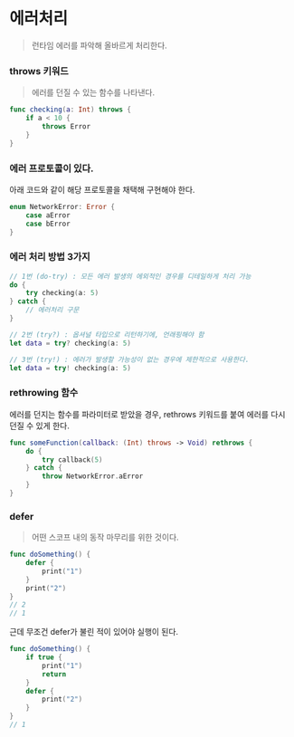 # 에러처리

> 런타임 에러를 파악해 올바르게 처리한다.

### throws 키워드

> 에러를 던질 수 있는 함수를 나타낸다.

```swift
func checking(a: Int) throws {
    if a < 10 {
        throws Error
    }
}
```

### 에러 프로토콜이 있다.

아래 코드와 같이 해당 프로토콜을 채택해 구현해야 한다.

```swift
enum NetworkError: Error {
    case aError
    case bError
}
```

### 에러 처리 방법 3가지

```swift
// 1번 (do-try) : 모든 에러 발생의 에외적인 경우를 디테일하게 처리 가능
do {
    try checking(a: 5)
} catch {
    // 에러처리 구문
}

// 2번 (try?) : 옵셔널 타입으로 리턴하기에, 언래핑해야 함
let data = try? checking(a: 5)

// 3번 (try!) : 에러가 발생할 가능성이 없는 경우에 제한적으로 사용한다.
let data = try! checking(a: 5)
```

### rethrowing 함수

에러를 던지는 함수를 파라미터로 받았을 경우, rethrows 키워드를 붙여 에러를 다시 던질 수 있게 한다.

```swift
func someFunction(callback: (Int) throws -> Void) rethrows {
    do {
        try callback(5)
    } catch {
        throw NetworkError.aError
    }
}
```

### defer

> 어떤 스코프 내의 동작 마무리를 위한 것이다.

```swift
func doSomething() {
    defer {
        print("1")
    }
    print("2")
}
// 2
// 1
```

근데 무조건 defer가 불린 적이 있어야 실행이 된다.

```swift
func doSomething() {
    if true {
        print("1")
        return
    }
    defer {
        print("2")
    }
}
// 1
```
